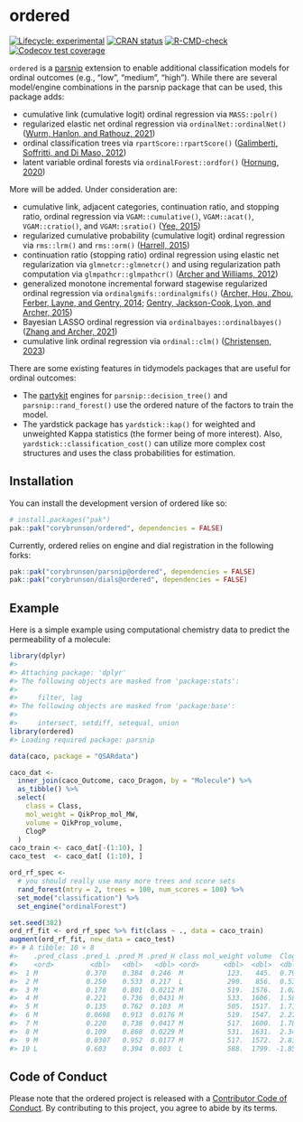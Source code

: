 
<!-- README.md is generated from README.Rmd. Please edit that file -->

# ordered

<!-- badges: start -->

[![Lifecycle:
experimental](https://img.shields.io/badge/lifecycle-experimental-orange.svg)](https://lifecycle.r-lib.org/articles/stages.html#experimental)
[![CRAN
status](https://www.r-pkg.org/badges/version/ordered)](https://CRAN.R-project.org/package=ordered)
[![R-CMD-check](https://github.com/corybrunson/ordered/actions/workflows/R-CMD-check.yaml/badge.svg)](https://github.com/corybrunson/ordered/actions/workflows/R-CMD-check.yaml)
[![Codecov test
coverage](https://codecov.io/gh/corybrunson/ordered/branch/main/graph/badge.svg)](https://app.codecov.io/gh/corybrunson/ordered?branch=main)
<!-- badges: end -->

`ordered` is a [parsnip](https://parsnip.tidymodels.org/) extension to
enable additional classification models for ordinal outcomes (e.g.,
“low”, “medium”, “high”). While there are several model/engine
combinations in the parsnip package that can be used, this package adds:

- cumulative link (cumulative logit) ordinal regression via
  `MASS::polr()`
- regularized elastic net ordinal regression via `ordinalNet::ordinalNet()` ([Wurm, Hanlon, and
  Rathouz, 2021](https://doi.org/10.18637/jss.v099.i06))
- ordinal classification trees via `rpartScore::rpartScore()`
  ([Galimberti, Soffritti, and Di Maso,
  2012](https://doi.org/10.18637/jss.v047.i10))
- latent variable ordinal forests via `ordinalForest::ordfor()`
  ([Hornung, 2020](https://doi.org/10.1007/s00357-018-9302-x))

More will be added. Under consideration are:

- cumulative link, adjacent categories, continuation ratio, and stopping
  ratio, ordinal regression via `VGAM::cumulative()`, `VGAM::acat()`,
  `VGAM::cratio()`, and `VGAM::sratio()` ([Yee,
  2015](https://doi.org/10.1007%2F978-1-4939-2818-7))
- regularized cumulative probability (cumulative logit) ordinal
  regression via `rms::lrm()` and `rms::orm()` ([Harrell,
  2015](https://doi.org/10.1007/978-3-319-19425-7))
- continuation ratio (stopping ratio) ordinal regression using elastic
  net regularization via `glmnetcr::glmnetcr()` and using regularization
  path computation via `glmpathcr::glmpathcr()` ([Archer and Williams,
  2012](https://doi.org/10.1002/sim.4484))
- generalized monotone incremental forward stagewise regularized ordinal
  regression via `ordinalgmifs::ordinalgmifs()` ([Archer, Hou, Zhou,
  Ferber, Layne, and Gentry, 2014](https://doi.org/10.4137/CIN.S20806);
  [Gentry, Jackson-Cook, Lyon, and Archer,
  2015](https://doi.org/10.4137/CIN.S17277))
- Bayesian LASSO ordinal regression via `ordinalbayes::ordinalbayes()`
  ([Zhang and Archer,
  2021](https://doi.org/10.1186%2Fs12859-021-04432-w))
- cumulative link ordinal regression via `ordinal::clm()` ([Christensen,
  2023](https://cran.uni-muenster.de/web/packages/ordinal/vignettes/clm_article.pdf))

There are some existing features in tidymodels packages that are useful
for ordinal outcomes:

- The [partykit](https://cran.r-project.org/package=partykit) engines
  for `parsnip::decision_tree()` and `parsnip::rand_forest()` use the
  ordered nature of the factors to train the model.
- The yardstick package has `yardstick::kap()` for weighted and
  unweighted Kappa statistics (the former being of more interest). Also,
  `yardstick::classification_cost()` can utilize more complex cost
  structures and uses the class probabilities for estimation.

## Installation

You can install the development version of ordered like so:

``` r
# install.packages("pak")
pak::pak("corybrunson/ordered", dependencies = FALSE)
```

Currently, ordered relies on engine and dial registration in the
following forks:

``` r
pak::pak("corybrunson/parsnip@ordered", dependencies = FALSE)
pak::pak("corybrunson/dials@ordered", dependencies = FALSE)
```

## Example

Here is a simple example using computational chemistry data to predict
the permeability of a molecule:

``` r
library(dplyr)
#> 
#> Attaching package: 'dplyr'
#> The following objects are masked from 'package:stats':
#> 
#>     filter, lag
#> The following objects are masked from 'package:base':
#> 
#>     intersect, setdiff, setequal, union
library(ordered)
#> Loading required package: parsnip

data(caco, package = "QSARdata")

caco_dat <-
  inner_join(caco_Outcome, caco_Dragon, by = "Molecule") %>%
  as_tibble() %>%
  select(
    class = Class,
    mol_weight = QikProp_mol_MW,
    volume = QikProp_volume,
    ClogP
  )
caco_train <- caco_dat[-(1:10), ]
caco_test  <- caco_dat[ (1:10), ]

ord_rf_spec <- 
  # you should really use many more trees and score sets
  rand_forest(mtry = 2, trees = 100, num_scores = 100) %>%
  set_mode("classification") %>%
  set_engine("ordinalForest")

set.seed(382)
ord_rf_fit <- ord_rf_spec %>% fit(class ~ ., data = caco_train)
augment(ord_rf_fit, new_data = caco_test)
#> # A tibble: 10 × 8
#>    .pred_class .pred_L .pred_M .pred_H class mol_weight volume  ClogP
#>    <ord>         <dbl>   <dbl>   <dbl> <ord>      <dbl>  <dbl>  <dbl>
#>  1 M            0.370    0.384  0.246  M           123.   445.  0.799
#>  2 M            0.250    0.533  0.217  L           290.   856.  0.534
#>  3 M            0.178    0.801  0.0212 M           519.  1576.  1.02 
#>  4 M            0.221    0.736  0.0431 M           533.  1606.  1.58 
#>  5 M            0.135    0.762  0.103  M           505.  1517.  1.71 
#>  6 M            0.0698   0.913  0.0176 M           519.  1547.  2.27 
#>  7 M            0.220    0.738  0.0417 M           517.  1600.  1.78 
#>  8 M            0.109    0.868  0.0229 M           531.  1631.  2.34 
#>  9 M            0.0307   0.952  0.0177 M           517.  1572.  2.81 
#> 10 L            0.603    0.394  0.003  L           588.  1799. -1.85
```

## Code of Conduct

Please note that the ordered project is released with a [Contributor
Code of
Conduct](https://contributor-covenant.org/version/2/1/CODE_OF_CONDUCT.html).
By contributing to this project, you agree to abide by its terms.
